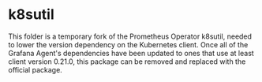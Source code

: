 # k8sutil

This folder is a temporary fork of the Prometheus Operator k8sutil, needed to
lower the version dependency on the Kubernetes client. Once all of the Grafana
Agent's dependencies have been updated to ones that use at least client version
0.21.0, this package can be removed and replaced with the official package.

